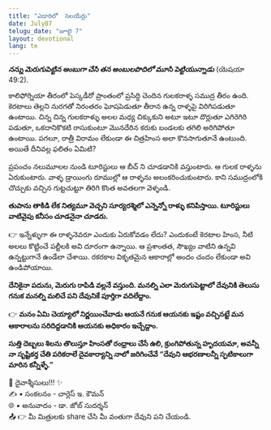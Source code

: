 ```yaml
---
title: "ఎడారిలో  సెలయేర్లు"
date: July07
telugu_date: "జూలై 7"
layout: devotional
lang: te
---
```

***నన్ను మెరుగుపెట్టిన అంబుగా చేసి తన అంబులపొదిలో మూసి పెట్టియున్నాడు*** (యెషయా 49:2). 

కాలిఫోర్నియా తీరంలో పెస్కడీరో ప్రాంతంలో ప్రసిద్ధి చెందిన గులకరాళ్ళ సముద్ర తీరం ఉంది. కెరటాలు తెల్లని నురగతో నిరంతరం ఘోషపెడుతూ తీరాన ఉన్న రాళ్ళపై విరిగిపడుతూ ఉంటాయి. చిన్న చిన్న గులకరాళ్ళు అలల మధ్య చిక్కుకుని అటూ ఇటూ దొర్లుతూ ఎగిరెగిరి పడుతూ, ఒకదానికొకటి రాసుకుంటూ మొనదేరిన కరుకు బండలకు తగిలి అరిగిపోతూ ఉంటాయి. పగలూ, రాత్రీ విరామం లేకుండా ఈ చిత్రహింస అలా కొనసాగుతూనే ఉంటుంది. అయితే దీనివల్ల ఫలితం ఏమిటి?

ప్రపంచం నలుమూలల నుండి టూరిస్టులు ఆ బీచ్ ని చూడడానికి వస్తుంటారు. ఆ గులక రాళ్ళను ఏరుకుంటారు. వాళ్ళ డ్రాయింగు రూముల్లో ఆ రాళ్ళను అలంకరించుకుంటారు. కాని సముద్రంలోకి చొచ్చుకు వచ్చిన గుట్టచుట్టూ తిరిగి కొంత అవతలగా వెళ్ళండి. 

**తుపాను తాకిడి లేక నిత్యమూ వెచ్చని సూర్యరశ్మిలో ఎన్నెన్నో రాళ్ళు కనిపిస్తాయి. టూరిస్టులు వాటివైపు కనీసం చూడనైనా చూడరు.**

👉 ఇన్నేళ్ళుగా ఈ రాళ్ళనెవరూ ఎందుకు ఏరుకోవడం లేదు? ఎందుకంటే కెరటాల హింస, నీటి అలలు కొట్టించే పల్టీలకి అవి దూరంగా ఉన్నాయి. ఆ ప్రశాంతత, సౌఖ్యం వాటిని ఉన్నవి ఉన్నట్టుగానే ఉండేలా చేశాయి. రకరకాల వికృతమైన ఆకారాల్లో అందం చందం లేకుండా అవి ఉండిపోయాయి.

 **దేనికైనా పదును, మెరుగు రాపిడి వల్లనే వస్తుంది. మనల్ని ఎలా మెరుగుపెట్టాలో దేవునికి తెలుసు గనుక మనల్ని మలిచే పని దేవునికే పూర్తిగా వదిలేద్దాం.**

👉 **మనం ఏమి చెయ్యాలో నిర్ణయించేవాడు ఆయనే గనుక ఆయనకు ఇష్టం వచ్చినట్టే మన ఆకారాలను సరిదిద్దడానికి ఆయనకు అధికారం ఇచ్చేద్దాం.**

**సుత్తి దెబ్బలు శిలను తొలుస్తూ హింసతో రంధ్రాలు చేసే ఉలి, క్రుంగిపోతున్న హృదయమా, అవన్నీ నా సృష్టికర్త చేతి పరికరాలే దైవకార్యాన్ని నాలో జరిగించేవే “దేవుని ఆభరణాలన్నీ స్ఫటికాలుగా మారిన కన్నీళ్ళే.”**

<div class="blessing">🙏 <span class="bless-text">దైవాశ్శీసులు!!!</span> ✨</div>

<div class="credit">✍️ <span class="credit-text">▪ సంకలనం - చార్లెస్ ఇ. కౌమన్</span></div>
<div class="credit">🌐 <span class="credit-text">▪ అనువాదం - డా. జోబ్ సుదర్శన్</span></div>


<div class="share">📤 👉 <span class="share-text">మీ మిత్రులకు share చేసి మీ వంతుగా దేవుని పని చేయండి.</span></div>

